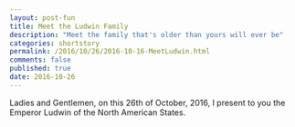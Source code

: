 ```yaml
---
layout: post-fun
title: Meet the Ludwin Family
description: "Meet the family that's older than yours will ever be"
categories: shortstory
permalink: /2016/10/26/2016-10-16-MeetLudwin.html
comments: false
published: true
date: 2016-10-26
---
```


Ladies and Gentlemen, on this 26th of October, 2016, I present to you the Emperor Ludwin of the North American States. 

